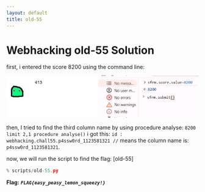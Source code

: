 ```yaml
---
layout: default
title: old-55
---
```


# Webhacking old-55 Solution

first, i entered the score 8200 using the command line:

![alt text](./images/old-55.png)


then, I tried to find the third column name by using procedure analyse:
`8200 limit 2,1 procedure analyse()`
i got this: `id : webhacking.chall55.p4ssw0rd_1123581321 //`
means the column name is: `p4ssw0rd_1123581321`.

now, we will run the script to find the flag:
[old-55]
```python
% scripts/old-55.py
```



**Flag:** ***`FLAG{easy_peasy_lemon_squeezy!}`*** 

